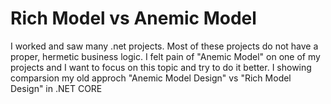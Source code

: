 # Rich Model vs Anemic Model
I worked and saw many .net projects. Most of these projects do not have a proper, hermetic business logic. I felt pain of "Anemic Model" on one of my projects and I want to focus on this topic and try to do it better. I showing comparsion my old approch "Anemic Model Design" vs "Rich Model Design" in .NET CORE
